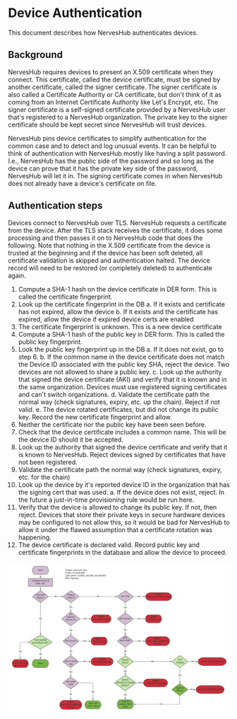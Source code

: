 # Device Authentication

This document describes how NervesHub authenticates devices.

## Background

NervesHub requires devices to present an X.509 certificate when they connect.
This certificate, called the device certificate, must be signed by another
certificate, called the signer certificate. The signer certificate is also
called a Certificate Authority or CA certificate, but don't think of it as
coming from an Internet Certificate Authority like Let's Encrypt, etc. The
signer certificate is a self-signed certificate provided by a NervesHub user
that's registered to a NervesHub organization. The private key to the signer
certificate should be kept secret since NervesHub will trust devices.

NervesHub pins device certificates to simplify authentication for the common
case and to detect and log unusual events. It can be helpful to think of
authentication with NervesHub mostly like having a split password. I.e.,
NervesHub has the public side of the password and so long as the device can
prove that it has the private key side of the password, NervesHub will let it
in. The signing certificate comes in when NervesHub does not already have a
device's certificate on file.

## Authentication steps

Devices connect to NervesHub over TLS. NervesHub requests a certificate from the
device. After the TLS stack receives the certificate, it does some processing
and then passes it on to NervesHub code that does the following.  Note that
nothing in the X.509 certificate from the device is trusted at the beginning and
if the device has been soft deleted, all certificate validation is skipped and
authentication halted. The device record will need to be restored (or completely
deleted) to authenticate again.

1. Compute a SHA-1 hash on the device certificate in DER form. This is
   called the certificate fingerprint.
2. Look up the certificate fingerprint in the DB
    a. If it exists and certificate has not expired, allow the device
    b. If it exists and the certificate has expired, allow the device if
       expired device certs are enabled
3. The certificate fingerprint is unknown. This is a new device certificate
4. Compute a SHA-1 hash of the public key in DER form. This is called the
   public key fingerprint.
5. Look the public key fingerprint up in the DB
    a. If it does not exist, go to step 6.
    b. If the common name in the device certificate does not match the
       Device ID associated with the public key SHA, reject the device.
       Two devices are not allowed to share a public key.
    c. Look up the authority that signed the device certificate (AKI) and
       verify that it is known and in the same organization. Devices
       must use registered signing certificates and can't switch
       organizations.
    d. Validate the certificate path the normal way (check signatures, expiry,
       etc. up the chain). Reject if not valid.
    e. The device rotated certificates, but did not change its public key.
       Record the new certificate fingerprint and allow.
6. Neither the certificate nor the public key have been seen before.
7. Check that the device certificate includes a common name. This will be
   the device ID should it be accepted.
8. Look up the authority that signed the device certificate and verify that
   it is known to NervesHub. Reject devices signed by certificates that have
   not been registered.
9. Validate the certificate path the normal way (check signatures, expiry,
   etc. for the chain)
10. Look up the device by it's reported device ID in the organization that
   has the signing cert that was used.
    a. If the device does not exist, reject. In the future a just-in-time
       provisioning rule would be run here.
11. Verify that the device is allowed to change its public key. If not, then
    reject. Devices that store their private keys in secure hardware devices
    may be configured to not allow this, so it would be bad for NervesHub to
    allow it under the flawed assumption that a certificate rotation was
    happening.
12. The device certificate is declared valid. Record public key and certificate
    fingerprints in the database and allow the device to proceed.

![auth-flow](assets/nh_cert_validation.png)
